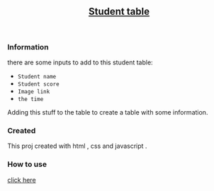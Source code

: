<h2 align="center"><u>Student table</u></h2>

<p align="center">
<br>
</p>

### Information
there are some inputs to add to this student table:
<br>

- `Student name `
- `Student score `
- `Image link`
- `the time `

Adding this stuff to the table to create a table with some information.

### Created
This proj created with html , css and javascript .
<br>

### How to use
[click here](https://tyseerhen.github.io/tyseer-hen/)

